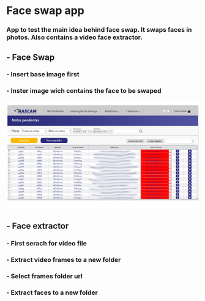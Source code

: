 # Face swap app

### App to test the main idea behind face swap. It swaps faces in photos. Also contains a video face extractor.

## - Face Swap
### - Insert base image first
### - Inster image wich contains the face to be swaped

![alt text](https://github.com/marcelopgama/Gerenciador-de-Notas-Fiscais/blob/master/BRASCAM.png)

## - Face extractor
### - First serach for video file
### - Extract video frames to a new folder
### - Select frames folder url
### - Extract faces to a new folder



